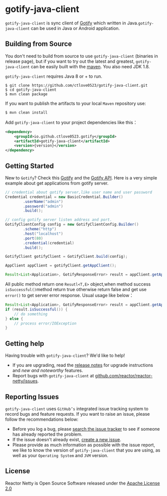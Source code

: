 # gotify-java-client

`gotify-java-client` is sync client of [Gotify]() which written in Java.`gotify-java-client` can be used in Java or Android application.

## Building from Source

You don't need to build from source to use `gotify-java-client` (binaries in release page), but if you want to try out the latest and greatest, `gotify-java-client` can be easily built with the [maven](https://maven.apache.org/). You also need JDK 1.8.

`gotify-java-client` requires Java 8 or + to run.

~~~shell
$ git clone https://github.com/ctlove0523/gotify-java-client.git
$ cd gotify-java-client
$ mvn clean package
~~~

If you want to publish the artifacts to your local `Maven` repository use:

~~~shell
$ mvn clean install
~~~

Add `gotify-java-client` to your project dependencies like this：

~~~xml
<dependency>
	<groupId>io.github.ctlove0523.gotify</groupId>
	<artifactId>gotify-java-client</artifactId>
	<version>{version}</version>
</dependency>
~~~



## Getting Started

New to `Gotify`? Check this [Gotify](https://gotify.net/) and the [Gotify API](https://gotify.net/api-docs). Here is a very simple example about get applications from gotify server.

```java
// credential about gotify server,like user name and user password
Credential credential = new BasicCredential.Builder()
		.userName("admin")
		.password("admin")
		.build();

// config gotify server listen address and port.
GotifyClientConfig config = new GotifyClientConfig.Builder()
		.scheme("http")
		.host("localhost")
		.port(80)
		.credential(credential)
		.build();

GotifyClient gotifyClient = GotifyClient.build(config);

AppClient appClient = gotifyClient.getAppClient();

Result<List<Application>, GotifyResponseError> result = appClient.getApplications();
```

All public method return one `Resutl<T,E>` object,when method success `isSuccessful()`method return true otherwise return false and get use `error()` to get server error response. Usual usage like below：

~~~java
Result<List<Application>, GotifyResponseError> result = appClient.getApplications();
if (result.isSuccessful()) {
	// do something
} else {
	// process error/IOException
}
~~~

## Getting help

Having trouble with `gotify-java-client`? We'd like to help!

* If you are upgrading, read the [release notes](https://github.com/reactor/reactor-netty/releases) for upgrade instructions and *new and noteworthy* features.
* Report bugs with `gotify-java-client` at [github.com/reactor/reactor-netty/issues](https://github.com/reactor/reactor-netty/issues).

## Reporting Issues

`gotify-java-client` uses `GitHub’s` integrated issue tracking system to record bugs and feature requests.
If you want to raise an issue, please follow the recommendations below:

* Before you log a bug, please [search the issue tracker](https://github.com/reactor/reactor-netty/search?type=Issues) to see if someone has already reported the problem.
* If the issue doesn't already exist, [create a new issue](https://github.com/reactor/reactor-netty/issues/new/choose).
* Please provide as much information as possible with the issue report, we like to know
  the version of `gotify-java-client` that you are using, as well as your `Operating System` and
  `JVM` version.

## License

Reactor Netty is Open Source Software released under the [Apache License 2.0](https://www.apache.org/licenses/LICENSE-2.0)
